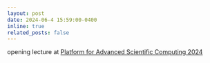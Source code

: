 ```yaml
---
layout: post
date: 2024-06-4 15:59:00-0400
inline: true
related_posts: false
---
```


opening lecture at [Platform for Advanced Scientific Computing  2024](https://pasc24.pasc-conference.org/keynote-presentations/)
